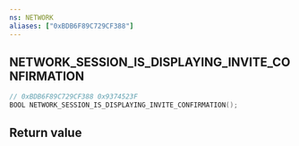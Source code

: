 ```yaml
---
ns: NETWORK
aliases: ["0xBDB6F89C729CF388"]
---
```

## NETWORK_SESSION_IS_DISPLAYING_INVITE_CONFIRMATION

```c
// 0xBDB6F89C729CF388 0x9374523F
BOOL NETWORK_SESSION_IS_DISPLAYING_INVITE_CONFIRMATION();
```

## Return value
